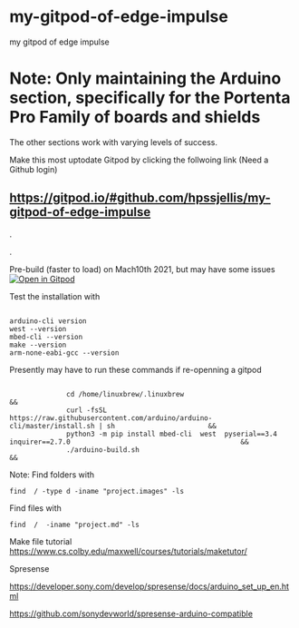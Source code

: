# my-gitpod-of-edge-impulse
my gitpod of edge impulse



# Note: Only maintaining the Arduino section, specifically for the Portenta Pro Family of boards and shields

The other sections work with varying levels of success.

Make this most uptodate Gitpod by clicking the follwoing link (Need a Github login)
## https://gitpod.io/#github.com/hpssjellis/my-gitpod-of-edge-impulse


.

.

Pre-build (faster to load) on Mach10th 2021, but may have some issues
[![Open in Gitpod](https://gitpod.io/button/open-in-gitpod.svg)](https://gitpod.io/#snapshot/8517045d-85d0-4fe1-a4c2-1e53e58a29db)


Test the installation with

```

arduino-cli version
west --version
mbed-cli --version
make --version
arm-none-eabi-gcc --version

```





Presently may have to run these commands if re-openning a gitpod

```

              cd /home/linuxbrew/.linuxbrew                                                                                 &&
              curl -fsSL https://raw.githubusercontent.com/arduino/arduino-cli/master/install.sh | sh                       &&
              python3 -m pip install mbed-cli  west  pyserial==3.4 inquirer==2.7.0                                          &&
              ./arduino-build.sh                                                                                            && 
```



Note: Find folders with

```
find  / -type d -iname "project.images" -ls

```

Find files with

```
find  /  -iname "project.md" -ls
```


Make file tutorial   https://www.cs.colby.edu/maxwell/courses/tutorials/maketutor/  



Spresense

https://developer.sony.com/develop/spresense/docs/arduino_set_up_en.html

https://github.com/sonydevworld/spresense-arduino-compatible
